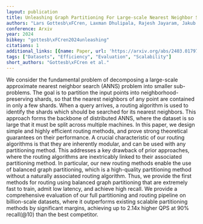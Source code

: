 ```yaml
---
layout: publication
title: Unleashing Graph Partitioning For Large-scale Nearest Neighbor Search
authors: "Lars Gottesb\xFCren, Laxman Dhulipala, Rajesh Jayaram, Jakub Lacki"
conference: Arxiv
year: 2024
bibkey: "gottesb\xFCren2024unleashing"
citations: 1
additional_links: [{name: Paper, url: 'https://arxiv.org/abs/2403.01797'}]
tags: ["Datasets", "Efficiency", "Evaluation", "Scalability"]
short_authors: "Gottesb\xFCren et al."
---
```

We consider the fundamental problem of decomposing a large-scale approximate
nearest neighbor search (ANNS) problem into smaller sub-problems. The goal is
to partition the input points into neighborhood-preserving shards, so that the
nearest neighbors of any point are contained in only a few shards. When a query
arrives, a routing algorithm is used to identify the shards which should be
searched for its nearest neighbors. This approach forms the backbone of
distributed ANNS, where the dataset is so large that it must be split across
multiple machines.
  In this paper, we design simple and highly efficient routing methods, and
prove strong theoretical guarantees on their performance. A crucial
characteristic of our routing algorithms is that they are inherently modular,
and can be used with any partitioning method. This addresses a key drawback of
prior approaches, where the routing algorithms are inextricably linked to their
associated partitioning method. In particular, our new routing methods enable
the use of balanced graph partitioning, which is a high-quality partitioning
method without a naturally associated routing algorithm. Thus, we provide the
first methods for routing using balanced graph partitioning that are extremely
fast to train, admit low latency, and achieve high recall. We provide a
comprehensive evaluation of our full partitioning and routing pipeline on
billion-scale datasets, where it outperforms existing scalable partitioning
methods by significant margins, achieving up to 2.14x higher QPS at 90%
recall\(@10\) than the best competitor.